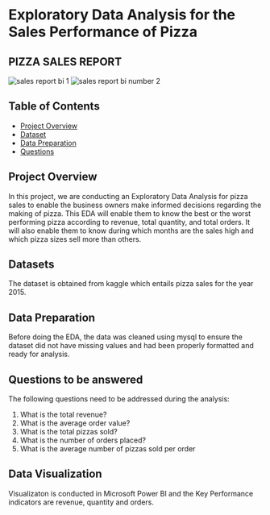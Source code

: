 # Exploratory Data Analysis for the Sales Performance of Pizza

## PIZZA SALES REPORT
![sales report bi 1](https://github.com/Virgysimba/GITHUB.01/assets/111075399/4d61f311-8f9f-456c-a82a-781f6ef172e1)
![sales report bi number 2](https://github.com/Virgysimba/pizza-sales-data/assets/111075399/b1c92fcb-983b-4327-b709-9d22ffa85755)

## Table of Contents

- [Project Overview](#project-overview)
- [Dataset](#dataset)
- [Data Preparation](#data-preparation)
- [Questions](#questions)

## Project Overview

In this project, we are conducting an Exploratory Data Analysis for pizza sales to enable the business owners make informed decisions regarding the making of pizza. This EDA  will enable them to know the best or the worst performing pizza according to revenue, total quantity, and total orders. It will also enable them to know during which months are the sales high and which pizza sizes sell more than others. 
## Datasets
The dataset is obtained from kaggle which entails pizza sales for the year 2015.

## Data Preparation

Before doing the EDA, the data was cleaned using mysql to ensure the dataset did not have missing values and had been properly formatted and ready for analysis. 

## Questions to be answered
The following questions need to be addressed during the analysis:

1. What is the total revenue?
2. What is the average order value?
3. What is the total pizzas sold?
4. What is the number of orders placed?
5. What is the average number of pizzas sold per order

## Data Visualization
Visualizaton is conducted in Microsoft Power BI and the Key Performance indicators are revenue, quantity and orders.



